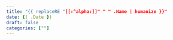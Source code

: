 ```yaml
---
title: "{{ replaceRE "[[:^alpha:]]" " " .Name | humanize }}"
date: {{ .Date }}
draft: false
categories: [""]
---
```


